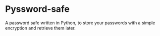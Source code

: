 # Pyssword-safe
A password safe written in Python, to store your passwords with a simple encryption and retrieve them later.
